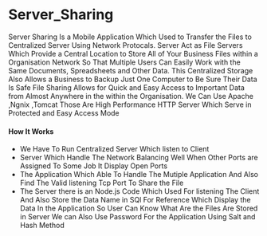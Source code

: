 # Server_Sharing

  Server Sharing Is a Mobile Application Which Used to Transfer the Files to Centralized Server Using Network Protocals. Server Act as File Servers Which Provide a Central Location to Store All of Your Business Files within a Organisation Network So That Multiple Users Can Easily Work with the Same Documents, Spreadsheets and Other Data. This Centralized Storage Also Allows a Business to Backup Just One Computer to Be Sure Their Data Is Safe File Sharing Allows for Quick and Easy Access to Important Data from Almost Anywhere in the within the Organisation. We Can Use Apache ,Ngnix ,Tomcat Those Are High Performance HTTP Server Which Serve in Protected and Easy Access Mode
#### How It Works 
-  We Have To Run Centralized Server Which listen to Client
-  Server Which Handle The Network Balancing Well When Other Ports are Assigned To Some Job It Display Open Ports
-  The Application Which Able To Handle The Mutiple Application And Also Find The Valid listening Tcp Port To Share the File
-  The Server there is an Node.js Code Which Used For listening The Client And Also Store the Data Name in SQl For Reference Which Display the Data In the Application So User Can Know What Are the Files Are Stored in Server We can Also Use Password For the Application Using Salt and Hash Method
